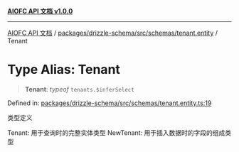 [**AIOFC API 文档 v1.0.0**](../../../../../../README.md)

***

[AIOFC API 文档](../../../../../../modules.md) / [packages/drizzle-schema/src/schemas/tenant.entity](../README.md) / Tenant

# Type Alias: Tenant

> **Tenant**: *typeof* `tenants.$inferSelect`

Defined in: [packages/drizzle-schema/src/schemas/tenant.entity.ts:19](https://github.com/aiofc-nx/aiofc-server-20250113/blob/c42968e9d610c830827b0ce80268360670d99c8b/packages/drizzle-schema/src/schemas/tenant.entity.ts#L19)

类型定义

Tenant: 用于查询时的完整实体类型
NewTenant: 用于插入数据时的字段的组成类型
